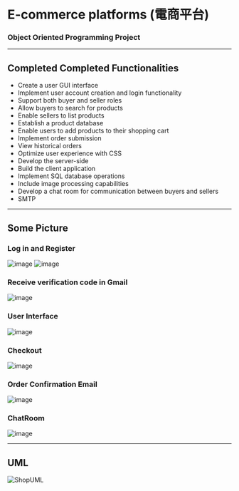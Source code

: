 # E-commerce platforms (電商平台)

### Object Oriented Programming Project
---
## Completed Completed Functionalities
- Create a user GUI interface
- Implement user account creation and login functionality
- Support both buyer and seller roles
- Allow buyers to search for products
- Enable sellers to list products
- Establish a product database
- Enable users to add products to their shopping cart
- Implement order submission
- View historical orders
- Optimize user experience with CSS
- Develop the server-side
- Build the client application
- Implement SQL database operations
- Include image processing capabilities
- Develop a chat room for communication between buyers and sellers
- SMTP
---
## Some Picture
### Log in and Register
![image](https://github.com/Lewis-panda/AOOP_Project/assets/116704255/2f6adf3c-77a5-4c5f-8cfa-83dba05a21d2)
![image](https://github.com/Lewis-panda/AOOP_Project/assets/116704255/d37c7ceb-4340-4f1c-b11b-1b647e7c9fb5)


### Receive verification code in Gmail
![image](https://github.com/Lewis-panda/AOOP_Project/assets/116704255/86c26660-2eab-479f-a7f9-783f0b55ba07)

### User Interface
![image](https://github.com/Lewis-panda/AOOP_Project/assets/116704255/a20f31d8-a785-4147-a54c-a62d679ff986)

### Checkout
![image](https://github.com/Lewis-panda/AOOP_Project/assets/116704255/a836f9e1-d602-4f09-93aa-834390362356)

### Order Confirmation Email
![image](https://github.com/Lewis-panda/AOOP_Project/assets/116704255/92750bbe-2836-4084-986b-6c9b32bfd5e3)

### ChatRoom
![image](https://github.com/Lewis-panda/AOOP_Project/assets/116704255/db510379-bf93-4c50-8a0b-e8f1047d4715)

---
## UML
![ShopUML](https://github.com/Lewis-panda/AOOP_Project/assets/116704255/9eed4bb3-44d6-4fc9-bffe-81b769cff025)


